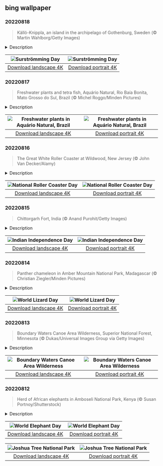 ## bing wallpaper

### 20220818

> Källö-Knippla, an island in the archipelago of Gothenburg, Sweden (© Martin Wahlborg/Getty Images)

<details>
<summary>Description</summary>

> Get your clothespins ready, it's Surströmming Day! For the uninitiated, that means we're in Sweden and cracking open this year's surströmming harvest to enjoy its putrid wonder. Surströmming is Baltic herring that's been caught in April and May, then lightly salted and allowed to ferment. Beginning in the 1940s, a royal ordinance forbade the selling of Surströmming before the third Thursday in August to prevent incompletely fermented fish from being sold. The ordinance is no longer on the books, but the tradition holds.
> 
> Swedes indulge in fermented herring from bloated cans that most insist should be opened outside and preferably underwater. That's the recommended way to alleviate the stench from what some call the world's worst-smelling food. You may have seen popular 'challenge' videos of people trying to brave the experience and failing miserably. That's part of the fun, even if those videos are not the best representations of a true surströmming feast.
> 
> In today's photo, we're visiting a small fishing village on the island of Källö-Knippla in Gothenburg's northern archipelago. People there today might enjoy some surströmming on top of tunnbröd (flatbread). It's common to cover the fish in red onions, sour cream, and dill and then wash it all down with a shot of booze, a beer, or even milk. The taste is said to be very sharp, savory, and even acidic. That is, if you can keep it down. One food critic famously said that 'the biggest challenge when eating surströmming is to vomit only after the first bite, as opposed to before.'

</details>

| ![Surströmming Day](https://cn.bing.com/th?id=OHR.SourHerring_EN-US2672490827_UHD.jpg&pid=hp&w=400&h=224&rs=1&c=4) | ![Surströmming Day](https://cn.bing.com/th?id=OHR.SourHerring_EN-US2672490827_1080x1920.jpg&pid=hp&w=155&h=315&rs=1&c=4) |
|:---------:|:---------:|
| [Download landscape 4K](https://cn.bing.com/th?id=OHR.SourHerring_EN-US2672490827_UHD.jpg) | [Download portrait 4K](https://cn.bing.com/th?id=OHR.SourHerring_EN-US2672490827_1080x1920.jpg) |

### 20220817

> Freshwater plants and tetra fish, Aquário Natural, Rio Baía Bonita, Mato Grosso do Sul, Brazil (© Michel Roggo/Minden Pictures)

<details>
<summary>Description</summary>

> Aquário Natural (Natural Aquarium, naturally) is the pristine, crystal-clear source of the Baía Bonita River and a highlight of the Baía Bonita Ecological Reserve. This remote inland region near the town of Bonito, Brazil, is a popular spot for ecotourism. A tour of the Aquário Natural offers a hike through the jungle followed by snorkeling with over 30 varieties of fish and gorgeous vegetation to marvel at. Other popular activities of the area include swimming in the Rio da Prata (Silver River), rappelling 236 feet down into the waters of the Anhumas Abyss, and walking through the treetops on the suspended steel walkway of the Circuito Arvorismo (Trees Circuit).
> 
> The underwater scene in today's image of plants and tetra fish was photographed by Swiss artist Michel Roggo. Since 2010, Roggo has crisscrossed the world in search of the most beautiful freshwater environments. His work has taken him to 48 locations where he has taken more than 12,000 photographs. His projects highlight the need to protect unsullied locations and to safeguard the world's wetlands and freshwater ecosystems.
> 
> 

</details>

| ![Freshwater plants in Aquário Natural, Brazil](https://cn.bing.com/th?id=OHR.AquarioNatural_EN-US2602910599_UHD.jpg&pid=hp&w=400&h=224&rs=1&c=4) | ![Freshwater plants in Aquário Natural, Brazil](https://cn.bing.com/th?id=OHR.AquarioNatural_EN-US2602910599_1080x1920.jpg&pid=hp&w=155&h=315&rs=1&c=4) |
|:---------:|:---------:|
| [Download landscape 4K](https://cn.bing.com/th?id=OHR.AquarioNatural_EN-US2602910599_UHD.jpg) | [Download portrait 4K](https://cn.bing.com/th?id=OHR.AquarioNatural_EN-US2602910599_1080x1920.jpg) |

### 20220816

> The Great White Roller Coaster at Wildwood, New Jersey (© John Van Decker/Alamy)

<details>
<summary>Description</summary>

> To really get the feel for today's photo, stop what you're doing, put your hands in the air, and imagine yourself plunging downhill at 50 miles an hour. Screaming is optional. It's National Roller Coaster Day and we're waiting in line at Morey's Piers in Wildwood, New Jersey, for our ride on the Great White. A hybrid wooden and steel coaster, it's been in operation since 1996 and reaches its highest point 110 feet above the ground. Coaster enthusiasts point out the ride's dip under the pier shortly after the start as one of its highlights. It's also noted for a portion of the ride swinging out over the nearby beach.
> 
> Roller coasters have come a long way since their early days beginning in the 17th century as Russian sled rides. Eventually called Russian Mountains, those original rides were just tall, wooden ramps covered in ice. When the concept made its way to the much warmer France, the sleds rolled across the tracks on wooden rollers, hence the name 'roller coaster.' Coasters saw another advancement in the 1870s when a Pennsylvania mining company built a downhill gravity railroad to transport coal. Its train cars held double duty by giving thrill rides to tourists during down time.
> 
> By the 1920s, coasters had entered their 'golden age.' New construction techniques allowed designers to build them taller, longer, and faster, drawing crowds to newly opened amusement parks around the world. These days, the United States alone has about 760 roller coasters, and thrill seekers take them on roughly 1.7 billion rides per year. Aieeeeee!

</details>

| ![National Roller Coaster Day](https://cn.bing.com/th?id=OHR.GreatWhiteRoller_EN-US2453743631_UHD.jpg&pid=hp&w=400&h=224&rs=1&c=4) | ![National Roller Coaster Day](https://cn.bing.com/th?id=OHR.GreatWhiteRoller_EN-US2453743631_1080x1920.jpg&pid=hp&w=155&h=315&rs=1&c=4) |
|:---------:|:---------:|
| [Download landscape 4K](https://cn.bing.com/th?id=OHR.GreatWhiteRoller_EN-US2453743631_UHD.jpg) | [Download portrait 4K](https://cn.bing.com/th?id=OHR.GreatWhiteRoller_EN-US2453743631_1080x1920.jpg) |

### 20220815

> Chittorgarh Fort, India (© Anand Purohit/Getty Images)

<details>
<summary>Description</summary>

> At 8 miles in circumference, the Chittorgarh Fort is one of the largest forts in India, a nation with scores of ancient and medieval fortresses. For starters there are seven massive gates from which to enter. Inside you'll find four palaces and 19 temples. At one time there were almost 100 bodies of water, most of them ponds fed by natural catchment and rainfall, although now there are only 20. Chittorgarh ('garh' means 'fort,' so it's also known as Chittor Fort) is so old, no one is sure exactly when it was built, although reports of its earliest capture go back to the 8th century. It is one of six large forts in the northwestern state of Rajasthan referred to as the Hill Forts of Rajasthan, all of them collectively designated a UNESCO World Heritage Site. We're featuring this important and ancient complex on India's 75th Independence Day, one of India's three national holidays.
> 
> On August 15, 1947, India officially broke free of Great Britain and became a sovereign and democratic nation with the speedy passage of the Indian Independence Act. The paperwork might have been fast, but the struggle for independence from British rule lasted 90 years and cost many Indian lives. The British controlled the Indian subcontinent for nearly 200 years, after winning the decisive Battle of Plassey in 1757. The victory allowed the English East India Company to eventually exercise control over most of the rest of the Indian subcontinent, Burma, and Afghanistan. East India remained the supreme authority in India for a century until 1857 when a massive rebellion by civilians and Indian soldiers against the company was suppressed, resulting in direct British rule, referred to as the British raj.
> 
> The ensuing decades saw the formation of the Indian National Congress, the rise of Indian nationalism, various armed rebellions, and many acts of civil disobedience led by Mahatma Gandhi and others, before independence was finally achieved. While India as we know it is still a very young nation, the Chittor Fort reminds us the land and people that created modern India have endured and thrived for millennia.

</details>

| ![Indian Independence Day](https://cn.bing.com/th?id=OHR.ChittorgarhFort_EN-US2246278299_UHD.jpg&pid=hp&w=400&h=224&rs=1&c=4) | ![Indian Independence Day](https://cn.bing.com/th?id=OHR.ChittorgarhFort_EN-US2246278299_1080x1920.jpg&pid=hp&w=155&h=315&rs=1&c=4) |
|:---------:|:---------:|
| [Download landscape 4K](https://cn.bing.com/th?id=OHR.ChittorgarhFort_EN-US2246278299_UHD.jpg) | [Download portrait 4K](https://cn.bing.com/th?id=OHR.ChittorgarhFort_EN-US2246278299_1080x1920.jpg) |

### 20220814

> Panther chameleon in Amber Mountain National Park, Madagascar (© Christian Ziegler/Minden Pictures)

<details>
<summary>Description</summary>

> Do you hold a warm spot in your heart for these cold-blooded creatures? Lizard lovers celebrate the scaly squamates on this day each year. This camouflaged panther chameleon is one of a multitude of lizards that inhabit the island of Madagascar, many of which are found nowhere else. More than 50% of chameleon species are found only on the island, including the world's smallest known chameleon, the recently discovered Brookesia nana, which is smaller than your fingernail.
> 
> There are more than 5,000 species of lizards around the world, and they live on every continent except Antarctica. The individual species have developed adaptations for survival as varied as their environments. Chameleons and geckos camouflage themselves so well they can seem to almost disappear. Many lizards will detach their tails, a technique called tail autonomy, to distract predators while they escape. The frilled-neck lizard fools would-be predators by spreading out a large frill around its neck, making itself look large and scary. And the world's largest living lizards, Komodo dragons, can reach 10 feet long—they're so big that deer are their main prey.
> 
> 

</details>

| ![World Lizard Day](https://cn.bing.com/th?id=OHR.PantherChameleon_EN-US2150362477_UHD.jpg&pid=hp&w=400&h=224&rs=1&c=4) | ![World Lizard Day](https://cn.bing.com/th?id=OHR.PantherChameleon_EN-US2150362477_1080x1920.jpg&pid=hp&w=155&h=315&rs=1&c=4) |
|:---------:|:---------:|
| [Download landscape 4K](https://cn.bing.com/th?id=OHR.PantherChameleon_EN-US2150362477_UHD.jpg) | [Download portrait 4K](https://cn.bing.com/th?id=OHR.PantherChameleon_EN-US2150362477_1080x1920.jpg) |

### 20220813

> Boundary Waters Canoe Area Wilderness, Superior National Forest, Minnesota (© Dukas/Universal Images Group via Getty Images)

<details>
<summary>Description</summary>

> In the mood for a quiet canoe ride? If so, consider a trip to Boundary Waters Canoe Area Wilderness (BWCAW) in northeast Minnesota. The Boundary Waters wilderness stretches for 150 miles along the US-Canada border within Superior National Forest. Known by those seeking solitude, Boundary Waters is one of America's most beautiful and remote locations. Formed long ago from the scraping and gouging of glaciers, the area is distinct with its rugged cliffs, canyons, and thousands of lakes and streams. More than 1,200 miles of canoe routes are enjoyed by thousands of people every year.
> 
> Canoeing the many waterways may be the main draw, but 80% of the area is forest. In fact, the Boundary Waters wilderness contains the largest swath of uncut forest in the eastern US. That's even after the 1999 'Boundary Waters blowdown,' a powerful July 4 derecho storm that lasted 22 hours and took down millions of trees with its 100-mph winds. Many animals call the forest home, including the largest population of wolves in the contiguous states.
> 
> If you're a night owl, the Boundary Waters wilderness offers a unique opportunity. In 2020, the area was designated one of only 15 Dark Sky Sanctuaries around the world by the International Dark-Sky Association. This differs from a normal Dark Sky designation in that its fragile landscape is one of the planet's most remote locations, free of light pollution and ideal for night sky observation. The point is, night or day, you're sure to find something worth your time at the Boundary Waters.

</details>

| ![Boundary Waters Canoe Area Wilderness](https://cn.bing.com/th?id=OHR.BoundaryWaters_EN-US1592534087_UHD.jpg&pid=hp&w=400&h=224&rs=1&c=4) | ![Boundary Waters Canoe Area Wilderness](https://cn.bing.com/th?id=OHR.BoundaryWaters_EN-US1592534087_1080x1920.jpg&pid=hp&w=155&h=315&rs=1&c=4) |
|:---------:|:---------:|
| [Download landscape 4K](https://cn.bing.com/th?id=OHR.BoundaryWaters_EN-US1592534087_UHD.jpg) | [Download portrait 4K](https://cn.bing.com/th?id=OHR.BoundaryWaters_EN-US1592534087_1080x1920.jpg) |

### 20220812

> Herd of African elephants in Amboseli National Park, Kenya (© Susan Portnoy/Shutterstock)

<details>
<summary>Description</summary>

> Today is World Elephant Day, when we focus on these remarkable creatures and pledge to protect them. African elephants, like those shown here, are the largest living land animals, with bull elephants standing a whopping 13 feet tall at the shoulder. Their distinctive trunks and big, flapping ears make them one of the first animals every child can recognize. Adults marvel at the close family bonds they create and the way a herd rallies to protect its members, grieving when one dies. They form a strong, social community over their life span of about 60 to 75 years.
> 
> Sadly, elephants attract negative attention too. Around 100 of the massive African elephants are killed by poachers every day, their tusks stolen for the lucrative and illegal ivory trade. In fact, the most recent comprehensive census of African elephants shows their populations decreased by 62% between 2002 and 2011, and they have lost 30% of their geographical range, according to the World Wildlife Fund. And this decline continues—it's feared that elephants could be headed to extinction by the end of the next decade. Wildlife biologist Dr. Jane Goodall has studied and written about elephants: 'I have spent hours and hours watching elephants,' she says, 'and come to understand what emotional creatures they are…. It's not just a species facing extinction, it's massive individual suffering.'
> 
> The elephant family pictured here lives in Amboseli National Park in Kenya, home to more than 1,500 African elephants. The park is also home to the Amboseli Elephant Research Project, which has studied, observed, and protected African elephants for 50 years. This World Elephant Day, let's all find a way to help these majestic beasts and guarantee them a safe, happy future in the wild.

</details>

| ![World Elephant Day](https://cn.bing.com/th?id=OHR.AmboseliElephants_EN-US1510486473_UHD.jpg&pid=hp&w=400&h=224&rs=1&c=4) | ![World Elephant Day](https://cn.bing.com/th?id=OHR.AmboseliElephants_EN-US1510486473_1080x1920.jpg&pid=hp&w=155&h=315&rs=1&c=4) |
|:---------:|:---------:|
| [Download landscape 4K](https://cn.bing.com/th?id=OHR.AmboseliElephants_EN-US1510486473_UHD.jpg) | [Download portrait 4K](https://cn.bing.com/th?id=OHR.AmboseliElephants_EN-US1510486473_1080x1920.jpg) |ers will tell you, it makes for a much more memorable hashtag.

</details>

| ![Joshua Tree National Park](https://cn.bing.com/th?id=OHR.AnniversaryJTNP_EN-US2914674933_UHD.jpg&pid=hp&w=400&h=224&rs=1&c=4) | ![Joshua Tree National Park](https://cn.bing.com/th?id=OHR.AnniversaryJTNP_EN-US2914674933_1080x1920.jpg&pid=hp&w=155&h=315&rs=1&c=4) |
|:---------:|:---------:|
| [Download landscape 4K](https://cn.bing.com/th?id=OHR.AnniversaryJTNP_EN-US2914674933_UHD.jpg) | [Download portrait 4K](https://cn.bing.com/th?id=OHR.AnniversaryJTNP_EN-US2914674933_1080x1920.jpg) |